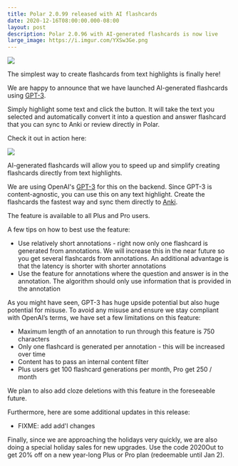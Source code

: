 ```yaml
---
title: Polar 2.0.99 released with AI flashcards
date: 2020-12-16T08:00:00.000-08:00
layout: post
description: Polar 2.0.96 with AI-generated flashcards is now live 
large_image: https://i.imgur.com/YXSw3Ge.png
---
```


<img class="img-fluid" src="https://i.imgur.com/YXSw3Ge.png">

The simplest way to create flashcards from text highlights is finally here!

We are happy to announce that we have launched AI-generated flashcards using <a href="https://en.wikipedia.org/wiki/GPT-3">GPT-3</a>. 

Simply highlight some text and click the button. It will take the text you selected and automatically convert it into a question and answer flashcard that you can sync to Anki or review directly in Polar.

Check it out in action here:

<img class="img-fluid" src="https://i.imgur.com/wZxpMyg.gif">

AI-generated flashcards will allow you to speed up and simplify creating flashcards directly from text highlights.

We are using OpenAI's <a href="https://en.wikipedia.org/wiki/GPT-3">GPT-3</a> for this on the backend. Since GPT-3 is content-agnostic, you can use this on any text highlight. Create the flashcards the fastest way and sync them directly to <a href="https://ankiweb.net/about">Anki</a>.

The feature is available to all Plus and Pro users.

A few tips on how to best use the feature:
- Use relatively short annotations - right now only one flashcard is generated from annotations. We will increase this in the near future so you get several flashcards from annotations. An additional advantage is that the latency is shorter with shorter annotations
- Use the feature for annotations where the question and answer is in the annotation. The algorithm should only use information that is provided in the annotation

As you might have seen, GPT-3 has huge upside potential but also huge potential for misuse. To avoid any misuse and ensure we stay compliant with OpenAI’s terms, we have set a few limitations on this feature:
- Maximum length of an annotation to run through this feature is 750 characters
- Only one flashcard is generated per annotation - this will be increased over time
- Content has to pass an internal content filter
- Plus users get 100 flashcard generations per month, Pro get 250 / month

We plan to also add cloze deletions with this feature in the foreseeable future.

Furthermore, here are some additional updates in this release:
- FIXME: add add'l changes

Finally, since we are approaching the holidays very quickly, we are also doing a special holiday sales for new upgrades. Use the code 2020Out to get 20% off on a new year-long Plus or Pro plan (redeemable until Jan 2).
